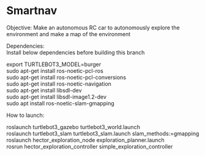 # Smartnav
Objective: Make an autonomous RC car to autonomously explore the environment and make a map of the environment

Dependencies:  
Install below dependencies before building this branch

export TURTLEBOT3_MODEL=burger  
sudo apt-get install ros-noetic-pcl-ros  
sudo apt-get install ros-noetic-pcl-conversions  
sudo apt-get install ros-noetic-navigation  
sudo apt-get install libsdl-dev  
sudo apt-get install libsdl-image1.2-dev  
sudo apt install ros-noetic-slam-gmapping  

How to launch:  

roslaunch turtlebot3_gazebo turtlebot3_world.launch  
roslaunch turtlebot3_slam turtlebot3_slam.launch slam_methods:=gmapping  
roslaunch hector_exploration_node exploration_planner.launch  
rosrun hector_exploration_controller simple_exploration_controller  